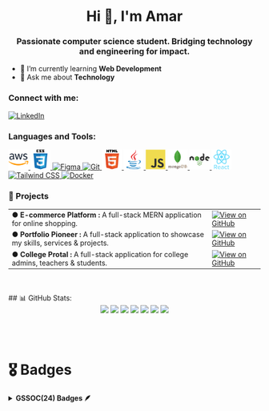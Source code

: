 <h1 align="center">Hi 👋, I'm Amar</h1>
<h3 align="center">Passionate computer science student. Bridging technology and engineering for impact.</h3>

<ul>
  <li>🌱 I’m currently learning <strong>Web Development</strong></li>
  <li>💬 Ask me about <strong>Technology</strong></li>
<!--   <li>📫 Reach me <strong>amarjha880@gmail.com</strong></li> -->
</ul>

<h3 align="left">Connect with me:</h3>
<p align="left">
  <a href="https://linkedin.com/in/amarjha01" target="_blank">
    <img src="https://raw.githubusercontent.com/rahuldkjain/github-profile-readme-generator/master/src/images/icons/Social/linked-in-alt.svg" alt="LinkedIn" height="30" width="40" />
  </a>
<!--   <a href="https://www.codechef.com/users/amar880" target="_blank">
    <img src="https://cdn.jsdelivr.net/npm/simple-icons@3.1.0/icons/codechef.svg" alt="CodeChef" height="30" width="40" />
  </a>
  <a href="https://www.hackerrank.com/amarjha880" target="_blank">
    <img src="https://raw.githubusercontent.com/rahuldkjain/github-profile-readme-generator/master/src/images/icons/Social/hackerrank.svg" alt="HackerRank" height="30" width="40" />
  </a>
  <a href="https://www.leetcode.com/amarjha880" target="_blank">
    <img src="https://raw.githubusercontent.com/rahuldkjain/github-profile-readme-generator/master/src/images/icons/Social/leet-code.svg" alt="LeetCode" height="30" width="40" />
  </a> -->
</p>

<h3 align="left">Languages and Tools:</h3>
<p align="left">
  <a href="https://aws.amazon.com" target="_blank">
    <img src="https://raw.githubusercontent.com/devicons/devicon/master/icons/amazonwebservices/amazonwebservices-original-wordmark.svg" alt="AWS" width="40" height="40"/>
  </a>
  <a href="https://www.w3schools.com/css/" target="_blank">
    <img src="https://raw.githubusercontent.com/devicons/devicon/master/icons/css3/css3-original-wordmark.svg" alt="CSS3" width="40" height="40"/>
  </a>
  <a href="https://www.figma.com/" target="_blank">
    <img src="https://www.vectorlogo.zone/logos/figma/figma-icon.svg" alt="Figma" width="40" height="40"/>
  </a>
  <a href="https://git-scm.com/" target="_blank">
    <img src="https://www.vectorlogo.zone/logos/git-scm/git-scm-icon.svg" alt="Git" width="40" height="40"/>
  </a>
  <a href="https://www.w3.org/html/" target="_blank">
    <img src="https://raw.githubusercontent.com/devicons/devicon/master/icons/html5/html5-original-wordmark.svg" alt="HTML5" width="40" height="40"/>
  </a>
  <a href="https://www.java.com" target="_blank">
    <img src="https://raw.githubusercontent.com/devicons/devicon/master/icons/java/java-original.svg" alt="Java" width="40" height="40"/>
  </a>
  <a href="https://developer.mozilla.org/en-US/docs/Web/JavaScript" target="_blank">
    <img src="https://raw.githubusercontent.com/devicons/devicon/master/icons/javascript/javascript-original.svg" alt="JavaScript" width="40" height="40"/>
  </a>
  <a href="https://www.mongodb.com/" target="_blank">
    <img src="https://raw.githubusercontent.com/devicons/devicon/master/icons/mongodb/mongodb-original-wordmark.svg" alt="MongoDB" width="40" height="40"/>
  </a>
  <a href="https://nodejs.org" target="_blank">
    <img src="https://raw.githubusercontent.com/devicons/devicon/master/icons/nodejs/nodejs-original-wordmark.svg" alt="Node.js" width="40" height="40"/>
  </a>
  <a href="https://reactjs.org/" target="_blank">
    <img src="https://raw.githubusercontent.com/devicons/devicon/master/icons/react/react-original-wordmark.svg" alt="React" width="40" height="40"/>
  </a>
  <a href="https://tailwindcss.com/" target="_blank">
    <img src="https://www.vectorlogo.zone/logos/tailwindcss/tailwindcss-icon.svg" alt="Tailwind CSS" width="40" height="40"/>
  </a>
  <a href="https://www.docker.com/" target="_blank">
    <img src="https://www.vectorlogo.zone/logos/docker/docker-icon.svg" alt="Docker" width="40" height="40"/>
</a>

</p>

<h3 align="left">🚀 Projects</h3>

<table>
  <tr>
    <td><strong>● E-commerce Platform :</strong> A full-stack MERN application for online shopping.</td>
    <td><a href="https://github.com/Amarjha01/E-commerce"><img src="https://res.cloudinary.com/dbnticsz8/image/upload/v1723709039/Figma%20Designs/w7dzey31bqipodyehe7e.svg" alt="View on GitHub" /></td>
  </tr>
       <tr>
    <td><strong>● Portfolio Pioneer :</strong> A full-stack application to showcase my skills, services & projects.</td>
    <td><a href="https://github.com/Amarjha01/portfolio"><img src="https://res.cloudinary.com/dbnticsz8/image/upload/v1723709039/Figma%20Designs/w7dzey31bqipodyehe7e.svg" alt="View on GitHub" /></td>
  </tr>
         <tr>
    <td><strong>● College Protal :</strong> A full-stack application for college admins, teachers & students.</td>
    <td><a href="https://github.com/Amarjha01/Myfirstwebapp_v1.5.3"><img src="https://res.cloudinary.com/dbnticsz8/image/upload/v1723709039/Figma%20Designs/w7dzey31bqipodyehe7e.svg" alt="View on GitHub" /></td>
  </tr>
</table>
      
<br>
<br>
## 📊 GitHub Stats:

<div align="center">

<img height="155em" src="https://github-profile-summary-cards.vercel.app/api/cards/profile-details?username=amarjha01&theme=radical">
<img height="155em" src="https://github-profile-summary-cards.vercel.app/api/cards/stats?username=amarjha01&theme=radical">
<img height="155em" src="https://github-profile-summary-cards.vercel.app/api/cards/repos-per-language?username=amarjha01&theme=radical">
<img height="160em" src="https://github-profile-summary-cards.vercel.app/api/cards/most-commit-language?username=amarjha01&theme=radical">
<img height="155em" src="https://github-profile-summary-cards.vercel.app/api/cards/productive-time?username=amarjha01&theme=radical&utcOffset=8">
<img height="166em" src="https://github-readme-stats.vercel.app/api?username=amarjha01&theme=radical&hide_border=false&include_all_commits=false&count_private=false">
<img height="166em" src="https://github-readme-streak-stats.herokuapp.com/?user=amarjha01&theme=radical">

</div><br>
<br>
<br>

# 🎖 Badges

<details>	
 <summary><b>GSSOC(24) Badges 🪶</b></summary><br>
<div style='display:flex; align-items:center; gap: 10px;' align='center'>
</div>
</details>
<br>



